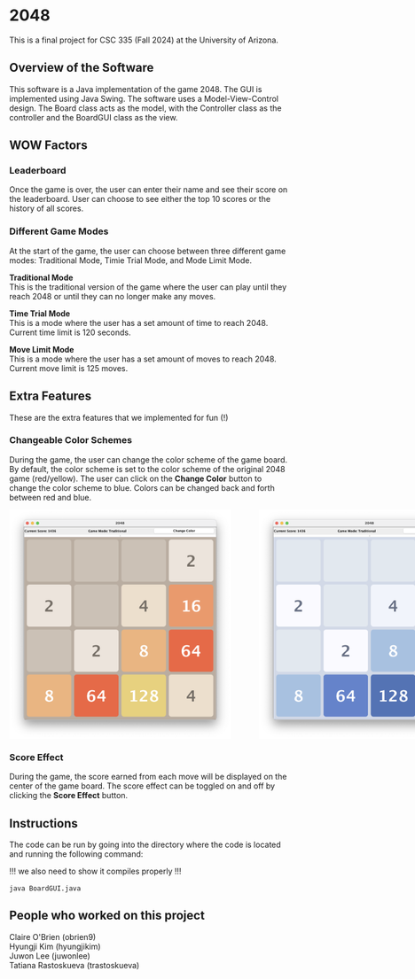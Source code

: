 # 2048

This is a final project for CSC 335 (Fall 2024) at the University of Arizona.

## Overview of the Software

This software is a Java implementation of the game 2048. The GUI is implemented using Java Swing. The software uses a Model-View-Control design. The Board class acts as the model, with the Controller class as the controller and the BoardGUI class as the view.

## WOW Factors

### Leaderboard

Once the game is over, the user can enter their name and see their score on the leaderboard. User can choose to see either the top 10 scores or the history of all scores.

<!-- insert screenshot -->

### Different Game Modes

At the start of the game, the user can choose between three different game modes: Traditional Mode, Timie Trial Mode, and Mode Limit Mode.

**Traditional Mode**\
This is the traditional version of the game where the user can play until they reach 2048 or until they can no longer make any moves.

**Time Trial Mode**\
This is a mode where the user has a set amount of time to reach 2048. Current time limit is 120 seconds.

**Move Limit Mode**\
This is a mode where the user has a set amount of moves to reach 2048. Current move limit is 125 moves.

## Extra Features

These are the extra features that we implemented for fun (!)

### Changeable Color Schemes

During the game, the user can change the color scheme of the game board. By default, the color scheme is set to the color scheme of the original 2048 game (red/yellow). The user can click on the **Change Color** button to change the color scheme to blue. Colors can be changed back and forth between red and blue.

<!-- insert screenshot -->
<div style="display: flex; gap: 50px;">
    <img src="https://github.com/hyungjikim26/finalProject335/blob/main/images/game_screenshot_red.png" width=400>
    <img src="https://github.com/hyungjikim26/finalProject335/blob/main/images/game_screenshot_blue.png" width=400>
</div>

### Score Effect

During the game, the score earned from each move will be displayed on the center of the game board. The score effect can be toggled on and off by clicking the **Score Effect** button.

<!-- ### Main Menu -->

## Instructions

The code can be run by going into the directory where the code is located and running the following command:

!!! we also need to show it compiles properly !!!

```
java BoardGUI.java
```

## People who worked on this project

Claire O'Brien (obrien9)\
Hyungji Kim (hyungjikim)\
Juwon Lee (juwonlee)\
Tatiana Rastoskueva (trastoskueva)

